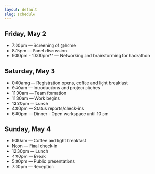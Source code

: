 ```yaml
---
layout: default
slug: schedule
---
```


## Friday, May 2

- 7​:00pm — Screening of @home
- 8:15pm — Panel discussion
- 9:00pm - 10:00pm** — Networking and brainstorming for hackathon

## Saturday, May 3

- 0:00amg — Registration opens, coffee and light breakfast
- 9:30​am — Introductions and project pitches
- 11:00​am — Team formation
- 11:30am — Work begins
- 12:30pm — Lunch
- 4​:00pm — Status reports/check-ins
- 6​:00​pm — Dinner
​- Open workspace until 10 pm

## Sunday, May 4

- 9​:00​am — ​Coffee and light breakfast
- Noon — Final check-in
- 12:3​​0​pm — Lunch
- 4​:00pm — ​Break
- 5​:00​pm — ​Public presentations
- 7:00pm — Reception
